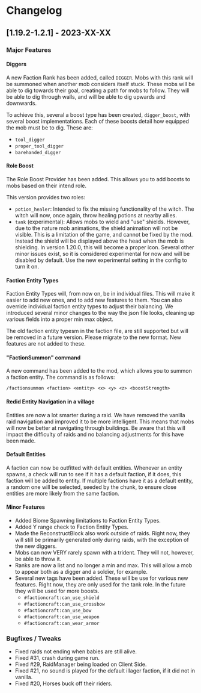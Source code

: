 # Changelog

## [1.19.2-1.2.1] - 2023-XX-XX

### Major Features
#### Diggers
A new Faction Rank has been added, called `DIGGER`. Mobs with this rank will be summoned when another mob considers itself stuck.
These mobs will be able to dig towards their goal, creating a path for mobs to follow. They will be able to dig through walls, and will be able to dig upwards and downwards.

To achieve this, several a boost type has been created, `digger_boost`, with several boost implementations. Each of these boosts detail how equipped the mob must be to dig. These are:
- `tool_digger`
- `proper_tool_digger`
- `barehanded_digger`

#### Role Boost
The Role Boost Provider has been added. This allows you to add boosts to mobs based on their intend role.

This version provides two roles:
- `potion_healer`: Intended to fix the missing functionality of the witch. The witch will now, once again, throw healing potions at nearby allies.
- `tank` (experimental): Allows mobs to wield and "use" shields. However, due to the nature mob animations, the shield animation will not be visible. This is a limitation of the game, and cannot be fixed by the mod. Instead the shield will be displayed above the head when the mob is shielding. In version 1.20.0, this will become a proper icon. Several other minor issues exist, so it is considered experimental for now and will be disabled by default. Use the new experimental setting in the config to turn it on.

#### Faction Entity Types
Faction Entity Types will, from now on, be in individual files. This will make it easier to add new ones, and to add new features to them. You can also override individual faction entity types to adjust their balancing.  We introduced several minor changes to the way the json file looks, cleaning up various fields into a proper min max object.

The old faction entity typesm in the faction file, are still supported but will be removed in a future version. Please migrate to the new format. New features are not added to these.

#### "FactionSummon" command
A new command has been added to the mod, which allows you to summon a faction entity. The command is as follows:
```
/factionsummon <faction> <entity> <x> <y> <z> <boostStrength>
```

#### Redid Entity Navigation in a village
Entities are now a lot smarter during a raid. We have removed the vanilla raid navigation and improved it to be more intelligent. This means that mobs will now be better at navigating through buildings. Be aware that this will impact the difficulty of raids and no balancing adjustments for this have been made.

#### Default Entities
A faction can now be outfitted with default entities. Whenever an entity spawns, a check will run to see if it has a default faction, if it does, this faction will be added to entity. If multiple factions have it as a default entity, a random one will be selected, seeded by the chunk, to ensure close entities are more likely from the same faction.  

#### Minor Features
- Added Biome Spawning limitations to Faction Entity Types.
- Added Y range check to Faction Entity Types.
- Made the ReconstructBlock also work outside of raids. Right now, they will still be primarily generated only during raids, with the exception of the new diggers.
- Mobs can now VERY rarely spawn with a trident. They will not, however, be able to throw it.
- Ranks are now a list and no longer a min and max. This will allow a mob to appear both as a digger and a soldier, for example.
- Several new tags have been added. These will be use for various new features. Right now, they are only used for the tank role. In the future they will be used for more boosts.
  - `#factioncraft:can_use_shield`
  - `#factioncraft:can_use_crossbow`
  - `#factioncraft:can_use_bow`
  - `#factioncraft:can_use_weapon`
  - `#factioncraft:can_wear_armor`

### Bugfixes / Tweaks
- Fixed raids not ending when babies are still alive.
- Fixed #31, crash during game run.
- Fixed #29, RaidManager being loaded on Client Side.
- Fixed #21, no sound is played for the default illager faction, if it did not in vanilla.
- Fixed #20, Horses buck off their riders.